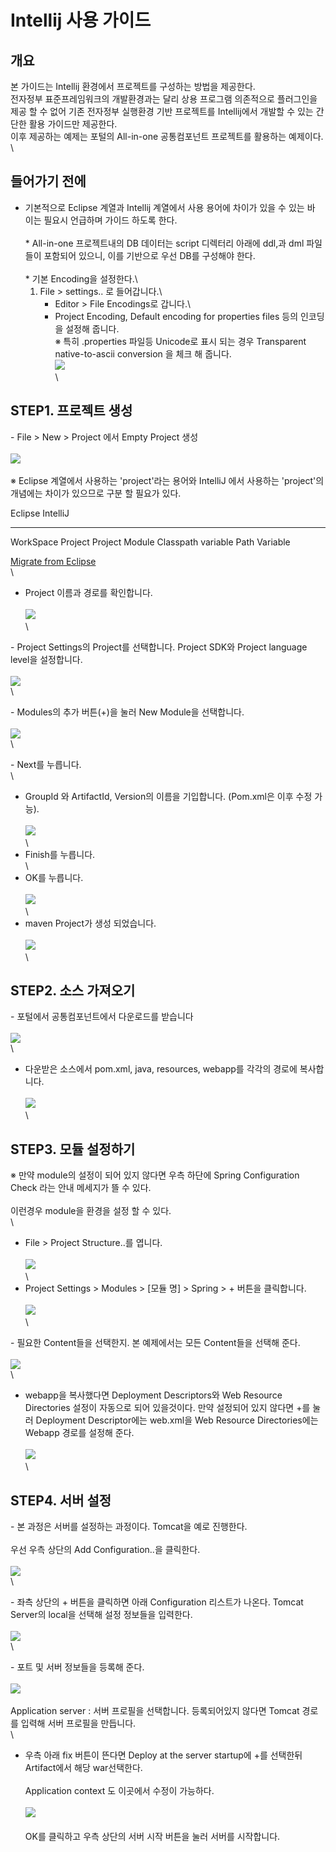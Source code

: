 # Intellij 사용 가이드

## 개요

본 가이드는 Intellij 환경에서 프로젝트를 구성하는 방법을 제공한다.\
전자정부 표준프레임워크의 개발환경과는 달리 상용 프로그램 의존적으로
플러그인을 제공 할 수 없어 기존 전자정부 실행환경 기반 프로젝트를
Intellij에서 개발할 수 있는 간단한 활용 가이드만 제공한다.\
이후 제공하는 예제는 포털의 All-in-one 공통컴포넌트 프로젝트를 활용하는
예제이다.\
\

## 들어가기 전에

-   기본적으로 Eclipse 계열과 Intellij 계열에서 사용 용어에 차이가 있을
    수 있는 바 이는 필요시 언급하며 가이드 하도록 한다.\
    \
    \* All-in-one 프로젝트내의 DB 데이터는 script 디렉터리 아래에 ddl,과
    dml 파일들이 포함되어 있으니, 이를 기반으로 우선 DB를 구성해야
    한다.\
    \
    \* 기본 Encoding을 설정한다.\
    1.  File \> settings.. 로 들어갑니다.\
        - Editor \> File Encodings로 갑니다.\
        - Project Encoding, Default encoding for properties files 등의
        인코딩을 설정해 줍니다.\
        ※ 특히 .properties 파일등 Unicode로 표시 되는 경우 Transparent
        native-to-ascii conversion 을 체크 해 줍니다.\
        ![](/images/dev3.10/etcdevtool/intellij/settings_encoding.png)\
        \

## STEP1. 프로젝트 생성

\- File \> New \> Project 에서 Empty Project 생성\
\
![](/images/dev3.10/etcdevtool/intellij/createemptyproject.png)\
\
※ Eclipse 계열에서 사용하는 \'project\'라는 용어와 IntelliJ 에서
사용하는 \'project\'의 개념에는 차이가 있으므로 구분 할 필요가 있다.

  Eclipse              IntelliJ
  -------------------- ---------------
  WorkSpace            Project
  Project              Module
  Classpath variable   Path Variable

[Migrate from
Eclipse](https://www.jetbrains.com/help/idea/migrating-from-eclipse-to-intellij-idea.html#workflows)\
\
- Project 이름과 경로를 확인합니다.\
\
![](/images/dev3.10/etcdevtool/intellij/insertprojectname.png)\
\

\- Project Settings의 Project를 선택합니다. Project SDK와 Project
language level을 설정합니다.\
\
![](/images/dev3.10/etcdevtool/intellij/project_structure_setting.png)\
\

\- Modules의 추가 버튼(+)을 눌러 New Module을 선택합니다.\
\
![](/images/dev3.10/etcdevtool/intellij/new_module_setting.png)\
\

\- Next를 누릅니다.\
\
- GroupId 와 ArtifactId, Version의 이름을 기입합니다. (Pom.xml은 이후
수정 가능).\
\
![](/images/dev3.10/etcdevtool/intellij/new_module_groupid_setting.png)\
\
- Finish를 누릅니다.\
\
- OK를 누릅니다.\
\
![](/images/dev3.10/etcdevtool/intellij/project_structure_setting_ok.png)\
\
- maven Project가 생성 되었습니다.\
\
![](/images/dev3.10/etcdevtool/intellij/complete_creating_mave_project.png)\
\

## STEP2. 소스 가져오기

\- 포털에서 공통컴포넌트에서 다운로드를 받습니다\
\
![](/images/dev3.10/etcdevtool/intellij/portal_allinone_down.png)\
\
- 다운받은 소스에서 pom.xml, java, resources, webapp를 각각의 경로에
복사합니다.\
\
![](/images/dev3.10/etcdevtool/intellij/copy_each_source.png)\
\

## STEP3. 모듈 설정하기

※ 만약 module의 설정이 되어 있지 않다면 우측 하단에 Spring Configuration
Check 라는 안내 메세지가 뜰 수 있다.\
\
이런경우 module을 환경을 설정 할 수 있다.\
\
- File \> Project Structure..를 엽니다.\
\
![](/images/dev3.10/etcdevtool/intellij/project_structure_menu.png)\
\
- Project Settings \> Modules \> \[모듈 명\] \> Spring \> + 버튼을
클릭합니다.\
\
![](/images/dev3.10/etcdevtool/intellij/project_structure_module_spring_setting.png)\
\

\- 필요한 Content들을 선택한지. 본 예제에서는 모든 Content들을 선택해
준다.\
\
![](/images/dev3.10/etcdevtool/intellij/project_structure_module_add_content.png)\
\
- webapp을 복사했다면 Deployment Descriptors와 Web Resource Directories
설정이 자동으로 되어 있을것이다. 만약 설정되어 있지 않다면 +를 눌러
Deployment Descriptor에는 web.xml을 Web Resource Directories에는 Webapp
경로를 설정해 준다.\
\
![](/images/dev3.10/etcdevtool/intellij/project_structure_module_web_setting.png)\
\

## STEP4. 서버 설정

\- 본 과정은 서버를 설정하는 과정이다. Tomcat을 예로 진행한다.\
\
우선 우측 상단의 Add Configuration..을 클릭한다.\
\
![](/images/dev3.10/etcdevtool/intellij/server_add_configuration_button.png)\
\

\- 좌측 상단의 + 버튼을 클릭하면 아래 Configuration 리스트가 나온다.
Tomcat Server의 local을 선택해 설정 정보들을 입력한다.\
\
![](/images/dev3.10/etcdevtool/intellij/server_run_debug_configuration_list.png)\
\

\- 포트 및 서버 정보들을 등록해 준다.\
\
![](/images/dev3.10/etcdevtool/intellij/server_run_debug_configuration.png)\
\
Application server : 서버 프로필을 선택합니다. 등록되어있지 않다면
Tomcat 경로를 입력해 서버 프로필을 만듭니다.\
\
- 우측 아래 fix 버튼이 뜬다면 Deploy at the server startup에 +를
선택한뒤 Artifact에서 해당 war선택한다.\
\
Application context 도 이곳에서 수정이 가능하다.\
\
![](/images/dev3.10/etcdevtool/intellij/server_run_debug_configuration_deployment.png)\
\
OK를 클릭하고 우측 상단의 서버 시작 버튼을 눌러 서버를 시작합니다.
